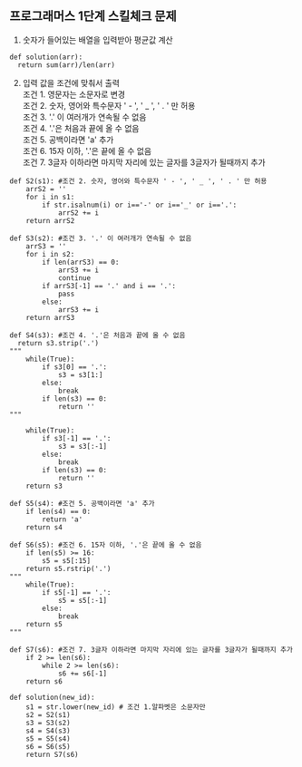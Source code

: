 ## 프로그래머스 1단계 스킬체크 문제
1. 숫자가 들어있는 배열을 입력받아 평균값 계산
```python3
def solution(arr):
  return sum(arr)/len(arr)
```

2. 입력 값을 조건에 맞춰서 출력  
  조건 1. 영문자는 소문자로 변경  
  조건 2. 숫자, 영어와 특수문자 ' - ', ' _ ', ' . ' 만 허용  
  조건 3. '.' 이 여러개가 연속될 수 없음  
  조건 4. '.'은 처음과 끝에 올 수 없음  
  조건 5. 공백이라면 'a' 추가  
  조건 6. 15자 이하, '.'은 끝에 올 수 없음  
  조건 7. 3글자 이하라면 마지막 자리에 있는 글자를 3글자가 될때까지 추가  
```python3
def S2(s1): #조건 2. 숫자, 영어와 특수문자 ' - ', ' _ ', ' . ' 만 허용  
    arrS2 = ''
    for i in s1:
        if str.isalnum(i) or i=='-' or i=='_' or i=='.':
            arrS2 += i
    return arrS2

def S3(s2): #조건 3. '.' 이 여러개가 연속될 수 없음
    arrS3 = ''
    for i in s2:
        if len(arrS3) == 0:
            arrS3 += i
            continue
        if arrS3[-1] == '.' and i == '.':
            pass
        else:
            arrS3 += i
    return arrS3

def S4(s3): #조건 4. '.'은 처음과 끝에 올 수 없음
  return s3.strip('.')
"""
    while(True):
        if s3[0] == '.':
            s3 = s3[1:]
        else:
            break
        if len(s3) == 0:
            return ''
"""

    while(True):
        if s3[-1] == '.':
            s3 = s3[:-1]
        else:
            break
        if len(s3) == 0:
            return ''
    return s3

def S5(s4): #조건 5. 공백이라면 'a' 추가
    if len(s4) == 0:
        return 'a'
    return s4

def S6(s5): #조건 6. 15자 이하, '.'은 끝에 올 수 없음
    if len(s5) >= 16:
        s5 = s5[:15]
    return s5.rstrip('.')
"""
    while(True):
        if s5[-1] == '.':
            s5 = s5[:-1]
        else:
            break
    return s5
"""

def S7(s6): #조건 7. 3글자 이하라면 마지막 자리에 있는 글자를 3글자가 될때까지 추가
    if 2 >= len(s6):
        while 2 >= len(s6):
            s6 += s6[-1]
    return s6

def solution(new_id):
    s1 = str.lower(new_id) # 조건 1.알파벳은 소문자만
    s2 = S2(s1)
    s3 = S3(s2)
    s4 = S4(s3)
    s5 = S5(s4)
    s6 = S6(s5)
    return S7(s6)
```
  
